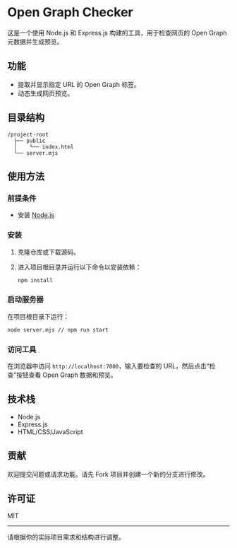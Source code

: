 # Open Graph Checker

这是一个使用 Node.js 和 Express.js 构建的工具，用于检查网页的 Open Graph 元数据并生成预览。

## 功能

- 提取并显示指定 URL 的 Open Graph 标签。
- 动态生成网页预览。

## 目录结构

```
/project-root
  ├── public
  │    └── index.html
  └── server.mjs
```

## 使用方法

### 前提条件

- 安装 [Node.js](https://nodejs.org/)

### 安装

1. 克隆仓库或下载源码。
2. 进入项目根目录并运行以下命令以安装依赖：

   ```bash
   npm install
   ```

### 启动服务器

在项目根目录下运行：

```bash
node server.mjs // npm run start
```

### 访问工具

在浏览器中访问 `http://localhost:7000`，输入要检查的 URL，然后点击“检查”按钮查看 Open Graph 数据和预览。

## 技术栈

- Node.js
- Express.js
- HTML/CSS/JavaScript

## 贡献

欢迎提交问题或请求功能。请先 Fork 项目并创建一个新的分支进行修改。

## 许可证

MIT

---

请根据你的实际项目需求和结构进行调整。
